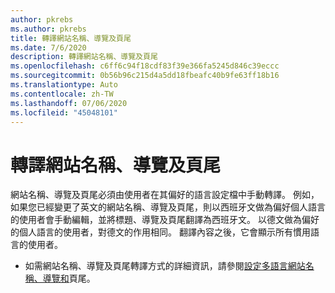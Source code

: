 ```yaml
---
author: pkrebs
ms.author: pkrebs
title: 轉譯網站名稱、導覽及頁尾
ms.date: 7/6/2020
description: 轉譯網站名稱、導覽及頁尾
ms.openlocfilehash: c6ff6c94f18cdf83f39e366fa5245d846c39eccc
ms.sourcegitcommit: 0b56b96c215d4a5dd18fbeafc40b9fe63ff18b16
ms.translationtype: Auto
ms.contentlocale: zh-TW
ms.lasthandoff: 07/06/2020
ms.locfileid: "45048101"
---
```

# <a name="translate-the-site-name-navigation-and-footers"></a>轉譯網站名稱、導覽及頁尾
網站名稱、導覽及頁尾必須由使用者在其偏好的語言設定檔中手動轉譯。 例如，如果您已經變更了英文的網站名稱、導覽及頁尾，則以西班牙文做為偏好個人語言的使用者會手動編輯，並將標題、導覽及頁尾翻譯為西班牙文。 以德文做為偏好的個人語言的使用者，對德文的作用相同。 翻譯內容之後，它會顯示所有慣用語言的使用者。  

- 如需網站名稱、導覽及頁尾轉譯方式的詳細資訊，請參閱[設定多語言網站名稱、導覽和](https://support.office.com/en-us/article/create-multilingual-communication-sites-pages-and-news-2bb7d610-5453-41c6-a0e8-6f40b3ed750c#bkmk_muitranslations)頁尾。
